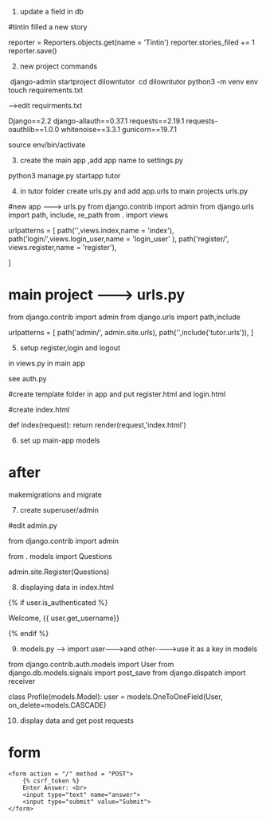 1. update a field in db

#tintin filled a new story

reporter = Reporters.objects.get(name = 'Tintin')
reporter.stories_filed += 1
reporter.save()





2. new project commands  

 django-admin startproject dilowntutor
 cd dilowntutor
 python3 -m venv env
 touch requirements.txt

-->edit requirments.txt

Django==2.2
django-allauth==0.37.1
requests==2.19.1
requests-oauthlib==1.0.0
whitenoise==3.3.1
gunicorn==19.7.1


source env/bin/activate


3. create the main app ,add app name to settings.py 

python3 manage.py startapp tutor




4. in tutor folder create urls.py and add app.urls to main projects urls.py

#new app ---> urls.py
from django.contrib import admin
from django.urls import path, include, re_path
from . import views

urlpatterns = [
    path('',views.index,name = 'index'),
    path('login/',views.login_user,name = 'login_user' ),
    path('register/', views.register,name = 'register'),
    
]


# main project ---> urls.py

from django.contrib import admin
from django.urls import path,include

urlpatterns = [
    path('admin/', admin.site.urls),
    path('',include('tutor.urls')),
]







5. setup register,login and logout

in views.py in main app

see auth.py


#create template folder in app
 and put register.html and login.html

#create index.html
 
def index(request):
	return render(request,'index.html')

6. set up main-app models



# after
makemigrations and migrate



7. create superuser/admin

#edit admin.py

from django.contrib import admin

from . models import Questions

admin.site.Register(Questions)



8. displaying data in index.html

{% if user.is_authenticated %}
      <p>Welcome, {{ user.get_username}}</p>
{% endif %}



9. models.py --> import user--->and other---->use it as a key in models 

from django.contrib.auth.models import User
from django.db.models.signals import post_save
from django.dispatch import receiver


class Profile(models.Model):
    user = models.OneToOneField(User, on_delete=models.CASCADE)



10. display data and get post requests

 # form 
	<form action = "/" method = "POST">
		{% csrf_token %}
		Enter Answer: <br>
		<input type="text" name="answer">
		<input type="submit" value="Submit">
	</form>

















